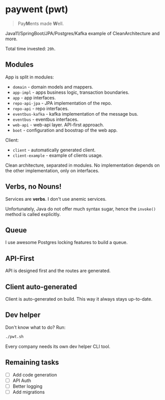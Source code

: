 # paywent (pwt)

> Pay**M**ents made **W**ell.

Java11/SpringBoot/JPA/Postgres/Kafka example of CleanArchitecture and more.

Total time invested: `20h`.

## Modules

App is split in modules:

+ `domain` - domain models and mappers.
+ `app-impl` - apps business logic, transaction boundaries.
+ `app` - app interfaces.
+ `repo-api-jpa` - JPA implementation of the repo.
+ `repo-api` - repo interfaces.
+ `eventbus-kafka` - kafka implementation of the message bus.
+ `eventbus` - eventbus interfaces.
+ `web-api` - web-api layer. API-first approach.
+ `boot` - configuration and boostrap of the web app.

Client:

+ `client` - automatically generated client.
+ `client-example` - example of clients usage.

Clean architecture, separated in modules. No implementation depends on the other implementation, only on interfaces.

## Verbs, no Nouns!

Services are **verbs**. I don't use anemic services.

Unfortunately, Java do not offer much syntax sugar, hence the `invoke()` method is called explicitly.

## Queue

I use awesome Postgres locking features to build a queue.

## API-First

API is designed first and the routes are generated.

## Client auto-generated

Client is auto-generated on build. This way it always stays up-to-date.

## Dev helper

Don't know what to do? Run:

```sh
./pwt.sh
```

Every company needs its own dev helper CLI tool.

## Remaining tasks

+ [ ] Add code generation
+ [ ] API Auth
+ [ ] Better logging
+ [ ] Add migrations